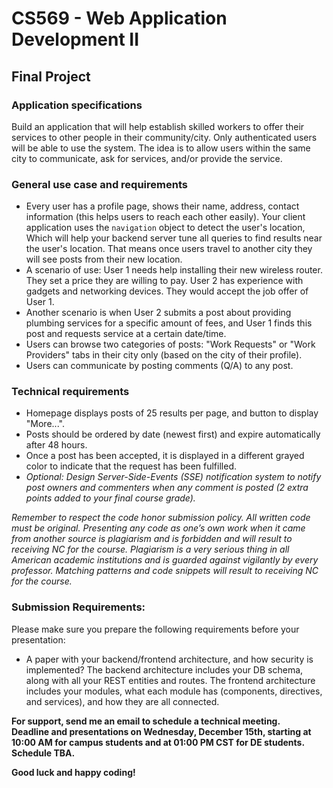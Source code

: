 # CS569 - Web Application Development II
## Final Project 
### Application specifications 
Build an application that will help establish skilled workers to offer their services to other people in their community/city. Only authenticated users will be able to use the system. The idea is to allow users within the same city to communicate, ask for services, and/or provide the service.
### General use case and requirements
* Every user has a profile page, shows their name, address, contact information (this helps users to reach each other easily). Your client application uses the `navigation` object to detect the user's location, Which will help your backend server tune all queries to find results near the user's location. That means once users travel to another city they will see posts from their new location.
* A scenario of use: User 1 needs help installing their new wireless router. They set a price they are willing to pay. User 2 has experience with gadgets and networking devices. They would accept the job offer of User 1.
* Another scenario is when User 2 submits a post about providing plumbing services for a specific amount of fees, and User 1 finds this post and requests service at a certain date/time.
* Users can browse two categories of posts: "Work Requests" or "Work Providers" tabs in their city only (based on the city of their profile). 
* Users can communicate by posting comments (Q/A)  to any post.
### Technical requirements
* Homepage displays posts of 25 results per page, and button to display "More...".
* Posts should be ordered by date (newest first) and expire automatically after 48 hours.
* Once a post has been accepted, it is displayed in a different grayed color to indicate that the request has been fulfilled.
* *Optional: Design Server-Side-Events (SSE) notification system to notify post owners and commenters when any comment is posted (2 extra points added to your final course grade).*
      
*Remember to respect the code honor submission policy. All written code must be original. Presenting any code as one’s own work when it came from another source is plagiarism and is forbidden and will result to receiving NC for the course. Plagiarism is a very serious thing in all American academic institutions and is guarded against vigilantly by every professor. Matching patterns and code snippets will result to receiving NC for the course.*
  
### Submission Requirements:
Please make sure you prepare the following requirements before your presentation:  
* A paper with your backend/frontend architecture, and how security is implemented? The backend architecture includes your DB schema, along with all your REST entities and routes. The frontend architecture includes your modules, what each module has (components, directives, and services), and how they are all connected.   
   
**For support, send me an email to schedule a technical meeting.**   
**Deadline and presentations on Wednesday, December 15th, starting at 10:00 AM for campus students and at 01:00 PM CST for DE students. Schedule TBA.**   
  
**Good luck and happy coding!**
